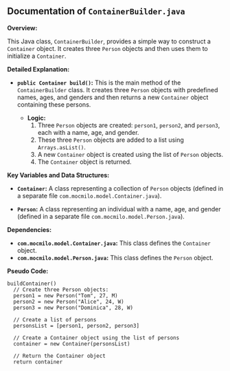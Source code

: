 ## Documentation of `ContainerBuilder.java`

**Overview:**

This Java class, `ContainerBuilder`, provides a simple way to construct a `Container` object. It creates three `Person` objects and then uses them to initialize a `Container`.

**Detailed Explanation:**

* **`public Container build()`:** This is the main method of the `ContainerBuilder` class. It creates three `Person` objects with predefined names, ages, and genders and then returns a new `Container` object containing these persons.

    * **Logic:**
        1.  Three `Person` objects are created: `person1`, `person2`, and `person3`, each with a name, age, and gender.
        2.  These three `Person` objects are added to a list using `Arrays.asList()`.
        3.  A new `Container` object is created using the list of `Person` objects.
        4.  The `Container` object is returned.

**Key Variables and Data Structures:**

* **`Container`:** A class representing a collection of `Person` objects (defined in a separate file `com.mocmilo.model.Container.java`).

* **`Person`:** A class representing an individual with a name, age, and gender (defined in a separate file `com.mocmilo.model.Person.java`).


**Dependencies:**

* **`com.mocmilo.model.Container.java`:** This class defines the `Container` object.
* **`com.mocmilo.model.Person.java`:** This class defines the `Person` object.

**Pseudo Code:**

```
buildContainer()
  // Create three Person objects:
  person1 = new Person("Tom", 27, M)
  person2 = new Person("Alice", 24, W)
  person3 = new Person("Dominica", 28, W)

  // Create a list of persons
  personsList = [person1, person2, person3]

  // Create a Container object using the list of persons
  container = new Container(personsList)

  // Return the Container object
  return container
```



